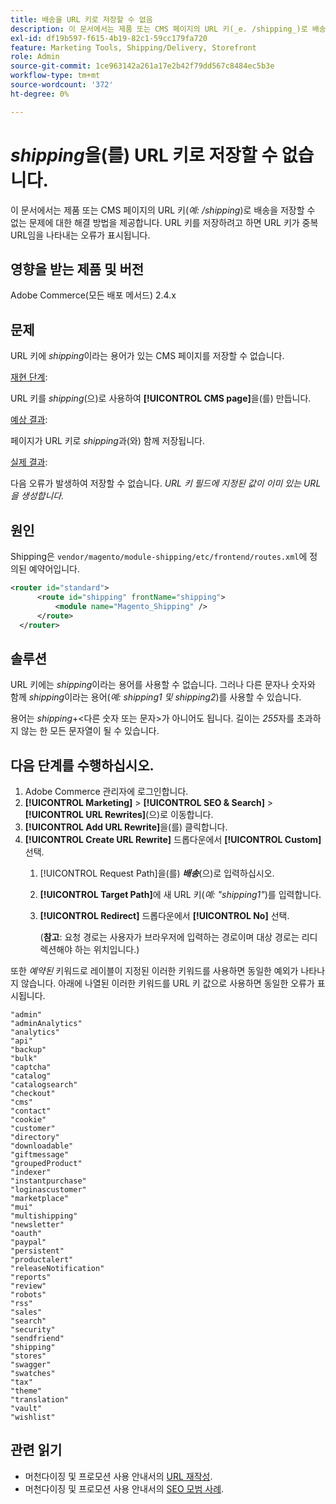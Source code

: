 ```yaml
---
title: 배송을 URL 키로 저장할 수 없음
description: 이 문서에서는 제품 또는 CMS 페이지의 URL 키(_e. /shipping_)로 배송을 저장할 수 없는 문제에 대한 해결 방법을 제공합니다. URL 키를 저장하려고 하면 URL 키가 URL과 중복됨을 나타내는 오류가 표시됩니다.
exl-id: df19b597-f615-4b19-82c1-59cc179fa720
feature: Marketing Tools, Shipping/Delivery, Storefront
role: Admin
source-git-commit: 1ce963142a261a17e2b42f79dd567c8484ec5b3e
workflow-type: tm+mt
source-wordcount: '372'
ht-degree: 0%

---
```


# _shipping_&#x200B;을(를) URL 키로 저장할 수 없습니다.

이 문서에서는 제품 또는 CMS 페이지의 URL 키(_예: /shipping_)로 배송을 저장할 수 없는 문제에 대한 해결 방법을 제공합니다. URL 키를 저장하려고 하면 URL 키가 중복 URL임을 나타내는 오류가 표시됩니다.

## 영향을 받는 제품 및 버전

Adobe Commerce(모든 배포 메서드) 2.4.x

## 문제

URL 키에 _shipping_&#x200B;이라는 용어가 있는 CMS 페이지를 저장할 수 없습니다.

<u>재현 단계</u>:

URL 키를 _shipping_(으)로 사용하여 **[!UICONTROL CMS page]**&#x200B;을(를) 만듭니다.

<u>예상 결과</u>:

페이지가 URL 키로 _shipping_&#x200B;과(와) 함께 저장됩니다.

<u>실제 결과</u>:

다음 오류가 발생하여 저장할 수 없습니다.
*URL 키 필드에 지정된 값이 이미 있는 URL을 생성합니다.*

## 원인

Shipping은 `vendor/magento/module-shipping/etc/frontend/routes.xml`에 정의된 예약어입니다.

```xml
<router id="standard">
      <route id="shipping" frontName="shipping">
          <module name="Magento_Shipping" />
      </route>
  </router>
```

## 솔루션

URL 키에는 _shipping_&#x200B;이라는 용어를 사용할 수 없습니다. 그러나 다른 문자나 숫자와 함께 _shipping_&#x200B;이라는 용어(_예: shipping1 및 shipping2_)를 사용할 수 있습니다.

용어는 _shipping_+&lt;다른 숫자 또는 문자>가 아니어도 됩니다. 길이는 *255*&#x200B;자를 초과하지 않는 한 모든 문자열이 될 수 있습니다.

## 다음 단계를 수행하십시오.

1. Adobe Commerce 관리자에 로그인합니다.
1. **[!UICONTROL Marketing]** > **[!UICONTROL SEO & Search]** > **[!UICONTROL URL Rewrites]**(으)로 이동합니다.
1. **[!UICONTROL Add URL Rewrite]**&#x200B;을(를) 클릭합니다.
1. **[!UICONTROL Create URL Rewrite]** 드롭다운에서 **[!UICONTROL Custom]** 선택.
   1. [!UICONTROL Request Path]을(를) **_배송_**(으)로 입력하십시오.
   1. **[!UICONTROL Target Path]**&#x200B;에 새 URL 키(_예: &quot;shipping1&quot;_)를 입력합니다.
   1. **[!UICONTROL Redirect]** 드롭다운에서 **[!UICONTROL No]** 선택.


      (**참고**: 요청 경로는 사용자가 브라우저에 입력하는 경로이며 대상 경로는 리디렉션해야 하는 위치입니다.)

또한 *예약된* 키워드로 레이블이 지정된 이러한 키워드를 사용하면 동일한 예외가 나타나지 않습니다. 아래에 나열된 이러한 키워드를 URL 키 값으로 사용하면 동일한 오류가 표시됩니다.


```
"admin"
"adminAnalytics"
"analytics"
"api"
"backup"
"bulk"
"captcha"
"catalog"
"catalogsearch"
"checkout"
"cms"
"contact"
"cookie"
"customer"
"directory"
"downloadable"
"giftmessage"
"groupedProduct"
"indexer"
"instantpurchase"
"loginascustomer"
"marketplace"
"mui"
"multishipping"
"newsletter"
"oauth"
"paypal"
"persistent"
"productalert"
"releaseNotification"
"reports"
"review"
"robots"
"rss"
"sales"
"search"
"security"
"sendfriend"
"shipping"
"stores"
"swagger"
"swatches"
"tax"
"theme"
"translation"
"vault"
"wishlist"
```

## 관련 읽기

* 머천다이징 및 프로모션 사용 안내서의 [URL 재작성](https://docs.magento.com/user-guide/marketing/url-rewrite.html).
* 머천다이징 및 프로모션 사용 안내서의 [SEO 모범 사례](https://docs.magento.com/user-guide/marketing/seo-best-practices.html).
